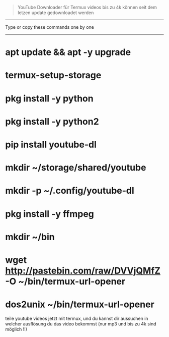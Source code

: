 > YouTube Downloader für Termux
videos bis zu 4k können seit dem letzen update
gedownloadet werden

_______
Type or copy these commands one by one
_________

# apt update && apt -y upgrade

# termux-setup-storage

# pkg install -y python

# pkg install -y python2

# pip install youtube-dl

# mkdir ~/storage/shared/youtube

# mkdir -p ~/.config/youtube-dl

# pkg install -y ffmpeg

# mkdir ~/bin

# wget http://pastebin.com/raw/DVVjQMfZ -O ~/bin/termux-url-opener

# dos2unix ~/bin/termux-url-opener


teile youtube videos jetzt mit termux,
und du kannst dir aussuchen in welcher ausflösung du das video bekommst
(nur mp3 und bis zu 4k sind möglich !!)
